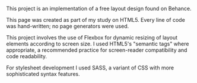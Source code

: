 This project is an implementation of a free layout design found on Behance.

This page was created as part of my study on HTML5. Every line of code was hand-written; no page generators were used.

This project involves the use of Flexbox for dynamic resizing of layout elements according to screen size. I used HTML5's "semantic tags" where appropriate, a recommended practice for screen-reader compatibility and code readability.

For stylesheet development I used SASS, a variant of CSS with more sophisticated syntax features.
